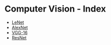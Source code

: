 # Computer Vision - Index

* [LeNet](http://yann.lecun.com/exdb/publis/pdf/lecun-98.pdf)
* [AlexNet](https://papers.nips.cc/paper/2012/file/c399862d3b9d6b76c8436e924a68c45b-Paper.pdf)
* [VGG-16](https://arxiv.org/pdf/1409.1556.pdf)
* [ResNet](https://arxiv.org/pdf/1512.03385.pdf)

